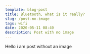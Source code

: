 ```yaml
---
template: blog-post
title: Bluetooth, what is it really?
slug: /post-no-image
tags: wifi
date: 2020-05-11 08:40
description: Post with no image
---
```

Hello i am post without an image